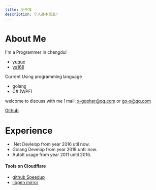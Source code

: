 ```yaml
---
title: 关于我
description: 个人基本信息?
---
```


# About Me
I'm  a Programmer in chengdu!


- [yuque](https://www.yuque.com/czyt)
- [ys168](http://czyt.ys168.com)

Current Using programming language
- golang
- C# (WPF)

welcome to discuss with me !
mail: x-gopher@qq.com or go-x@qq.com

[Github](https://github.com/czyt)

# Experience

- .Net Devlelop from year 2016 util now.
- Golang Develop from year 2018 until now.
- AutoIt usage from year 2011 until 2016.


#### Tools on Cloudflare
- [github Speedup](https://fastgit.czyt.tech)
- [libgen mirror](https://libgen.czyt.tech)
